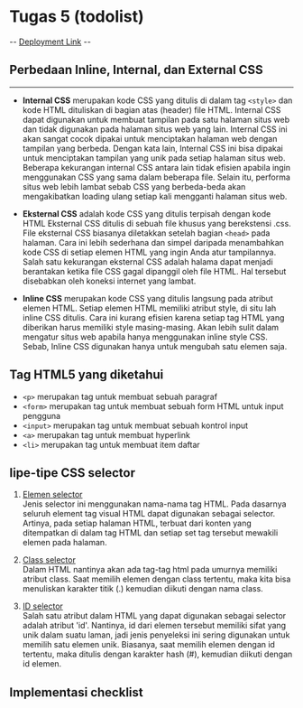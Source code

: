 # **Tugas 5 (todolist)**

-- [Deployment Link](https://assignment-2-aidahnovallia.herokuapp.com/) --

## **Perbedaan Inline, Internal, dan External CSS**
---
- **Internal CSS** merupakan kode CSS yang ditulis di dalam tag `<style>` dan kode HTML dituliskan di bagian atas (header) file HTML. Internal CSS dapat digunakan untuk membuat tampilan pada satu halaman situs web dan tidak digunakan pada halaman situs web yang lain. Internal CSS ini akan sangat cocok dipakai untuk menciptakan halaman web dengan tampilan yang berbeda. Dengan kata lain, Internal CSS ini bisa dipakai untuk menciptakan tampilan yang unik pada setiap halaman situs web. Beberapa kekurangan internal CSS antara lain tidak efisien apabila ingin menggunakan CSS yang sama dalam beberapa file. Selain itu, performa situs web lebih lambat sebab CSS yang berbeda-beda akan mengakibatkan loading ulang setiap kali  mengganti halaman situs web. 

- **Eksternal CSS** adalah kode CSS yang ditulis terpisah dengan kode HTML Eksternal CSS ditulis di sebuah file khusus yang berekstensi .css. File eksternal CSS biasanya diletakkan setelah bagian `<head>` pada halaman. Cara ini lebih sederhana dan simpel daripada menambahkan kode CSS di setiap elemen HTML yang ingin Anda atur tampilannya. Salah satu kekurangan eksternal CSS adalah halama dapat menjadi berantakan ketika file CSS gagal dipanggil oleh file HTML. Hal tersebut disebabkan oleh koneksi internet yang lambat.

- **Inline CSS** merupakan kode CSS yang ditulis langsung pada atribut elemen HTML. Setiap elemen HTML memiliki atribut style, di situ lah inline CSS ditulis. Cara ini kurang efisien karena setiap tag HTML yang diberikan harus memiliki style masing-masing. Akan lebih sulit dalam mengatur situs web apabila hanya menggunakan inline style CSS. Sebab, Inline CSS digunakan hanya untuk mengubah satu elemen saja.

## **Tag HTML5 yang diketahui**
- `<p>` merupakan tag untuk membuat sebuah paragraf
- `<form>` merupakan tag untuk membuat sebuah form HTML untuk input pengguna
- `<input>` merupakan tag untuk membuat sebuah kontrol input
-  `<a>` merupakan tag untuk membuat hyperlink
- `<li>` merupakan tag untuk membuat item daftar

##  **Iipe-tipe CSS selector**
1. <u>Elemen selector</u> <br>
Jenis selector ini menggunakan nama-nama tag HTML. Pada dasarnya seluruh element tag visual HTML dapat digunakan sebagai selector. Artinya, pada setiap halaman HTML, terbuat dari konten yang ditempatkan di dalam tag HTML dan setiap set tag tersebut mewakili elemen pada halaman.

2. <u>Class selector</u> <br>
Dalam HTML nantinya akan ada tag-tag html pada umurnya memiliki atribut class. Saat memilih elemen dengan class tertentu, maka kita bisa menuliskan karakter titik (.) kemudian diikuti dengan nama class.

3. <u>ID selector</u> <br>
Salah satu atribut dalam HTML yang dapat digunakan sebagai selector adalah atribut 'id'. Nantinya, id dari elemen tersebut memiliki sifat yang unik dalam suatu laman, jadi jenis penyeleksi ini sering digunakan untuk memilih satu elemen unik. 
Biasanya, saat memilih elemen dengan id tertentu, maka ditulis dengan karakter hash (#), kemudian diikuti dengan id elemen.

## **Implementasi checklist**
